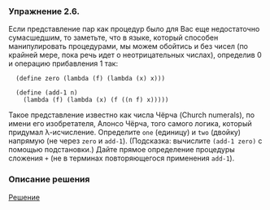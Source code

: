 ### Упражнение 2.6.
Если представление пар как процедур было для Вас еще недостаточно сумасшедшим, то заметьте,
что в языке, который способен манипулировать процедурами, мы можем обойтись и без чисел 
(по крайней мере, пока речь идет о неотрицательных числах), определив 0 и операцию прибавления 1 так:
```racket
  (define zero (lambda (f) (lambda (x) x)))
```
```racket
  (define (add-1 n)
    (lambda (f) (lambda (x) (f ((n f) x)))))
```
Такое представление известно как числа Чёрча (Church numerals), по имени его изобретателя,
Алонсо Чёрча, того самого логика, который придумал λ-исчисление.
  Определите `one` (единицу) и `two` (двойку) напрямую (не через `zero` и `add-1`). 
(Подсказка: вычислите `(add-1 zero)` с помощью подстановки.) Дайте прямое определение процедуры
сложения `+` (не в терминах повторяющегося применения `add-1`).

### Описание решения

[Решение](../../src/chapter02/ex-2-06.rkt)
